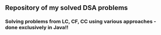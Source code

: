 ## Repository of my solved DSA problems

### Solving problems from LC, CF, CC using various approaches - done exclusively in Java!!


